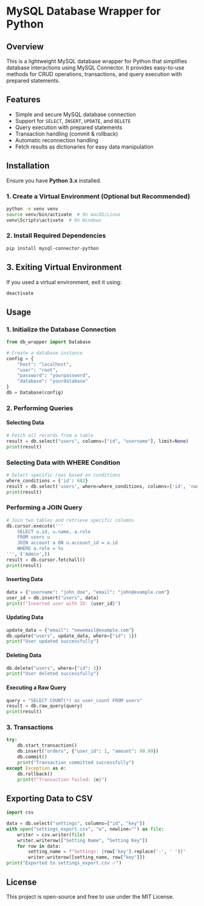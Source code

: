 # MySQL Database Wrapper for Python

## Overview
This is a lightweight MySQL database wrapper for Python that simplifies database interactions using MySQL Connector. It provides easy-to-use methods for CRUD operations, transactions, and query execution with prepared statements.

## Features
- Simple and secure MySQL database connection
- Support for `SELECT`, `INSERT`, `UPDATE`, and `DELETE`
- Query execution with prepared statements
- Transaction handling (commit & rollback)
- Automatic reconnection handling
- Fetch results as dictionaries for easy data manipulation

## Installation
Ensure you have **Python 3.x** installed.

### 1. Create a Virtual Environment (Optional but Recommended)
```sh
python -m venv venv
source venv/bin/activate  # On macOS/Linux
venv\Scripts\activate  # On Windows
```

### 2. Install Required Dependencies
```sh
pip install mysql-connector-python
```

## 3. Exiting Virtual Environment
If you used a virtual environment, exit it using:
```sh
deactivate
```

## Usage

### 1. Initialize the Database Connection
```python
from db_wrapper import Database

# Create a database instance
config = {
    "host": "localhost",
    "user": "root",
    "password": "yourpassword",
    "database": "yourdatabase"
}
db = Database(config)
```

### 2. Performing Queries

#### Selecting Data
```python
# Fetch all records from a table
result = db.select("users", columns=["id", "username"], limit=None)
print(result)
```

### Selecting Data with WHERE Condition
```python
# Select specific rows based on conditions
where_conditions = {'id': 682}
result = db.select('users', where=where_conditions, columns=['id', 'name'])
print(result)
```

### Performing a JOIN Query
```python
# Join two tables and retrieve specific columns
db.cursor.execute('''
    SELECT u.id, u.name, a.role
    FROM users u
    JOIN account a ON u.account_id = a.id
    WHERE a.role = %s
''', ('Admin',))
result = db.cursor.fetchall()
print(result)
```

#### Inserting Data
```python
data = {"username": "john_doe", "email": "john@example.com"}
user_id = db.insert("users", data)
print(f"Inserted user with ID: {user_id}")
```

#### Updating Data
```python
update_data = {"email": "newemail@example.com"}
db.update("users", update_data, where={"id": 1})
print("User updated successfully")
```

#### Deleting Data
```python
db.delete("users", where={"id": 2})
print("User deleted successfully")
```

#### Executing a Raw Query
```python
query = "SELECT COUNT(*) as user_count FROM users"
result = db.raw_query(query)
print(result)
```

### 3. Transactions
```python
try:
    db.start_transaction()
    db.insert("orders", {"user_id": 1, "amount": 99.99})
    db.commit()
    print("Transaction committed successfully")
except Exception as e:
    db.rollback()
    print(f"Transaction failed: {e}")
```

## Exporting Data to CSV
```python
import csv

data = db.select("settings", columns=["id", "key"])
with open("settings_export.csv", "w", newline="") as file:
    writer = csv.writer(file)
    writer.writerow(["Setting Name", "Setting Key"])
    for row in data:
        setting_name = f"Settings: {row['key'].replace('-', ' ')}"
        writer.writerow([setting_name, row["key"]])
print("Exported to settings_export.csv ✅")
```

## License
This project is open-source and free to use under the MIT License.